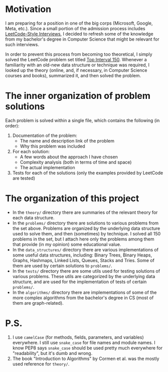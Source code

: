 Motivation
==========
I am preparing for a position in one of the big corps (Microsoft, Google, Meta, etc.). Since a small portion of the admission process 
includes [LeetCode-Style Interviews](https://interviewguide.dev/leetcode), I decided to refresh some of the knowledge from my bachelor's degree in Computer Science that might be relevant for such interviews.

In order to prevent this process from becoming too theoretical, I simply solved the LeetCode problem set titled [Top Interval 150](https://leetcode.com/studyplan/top-interview-150). Whenever a familiarity with an old-new data structure or technique was required, I looked up the 
theory (online, and, if necessary, in Computer Science courses and books), summarized it, and then solved the problem.


The inner organization of problem solutions
============================================
Each problem is solved within a single file, which contains the following (in order):
1. Documentation of the problem:
    - The name and description link of the problem
    - Why this problem was included
2. For each solution:
    - A few words about the approach I have chosen
    - Complexity analysis (both in terms of time and space)
    - The actual implementation
3. Tests for each of the solutions (only the examples provided by LeetCode are tested)


The organization of this project
================================
- In the `theory/` directory there are summaries of the relevant theory for each data structure.
- In the `problems/` directory there are solutions to various problems from the set above. Problems are organized by the underlying data structure 
used to solve them, and then (sometimes) by technique. I solved all 150 problems in the set, but I attach here only the problems among them that 
  provide (in my opinion) some educational value.
- In the `data_structures/` directory there are various implementations of some useful data structures, including: Binary Trees, Binary Heaps, 
  Graphs, Hashmaps, Linked Lists, Queues, Stacks and Tries. Some of them are used by certain solutions to `problems/`.
- In the `tests/` directory there are some utils used for testing solutions of various problems. These utils are categorized by the 
underlying data structure, and are used for the implementation of tests of certain `problems/`.
- In the `algorithms/` directory there are implementations of some of the more complex algorithms from the bachelor's degree in CS (most of them are 
graph-related).


P.S.
====
1. I use `camelCase` (for methods, fields, parameters, and variables) everywhere. I still use `snake_case` for file names and module names.
I know PEP8 says `snake_case` should be used pretty much everywhere for "readability", but it's dumb and wrong.
2. The book "Introduction to Algorithms" by Cormen et al. was the mostly used reference for `theory/`.
